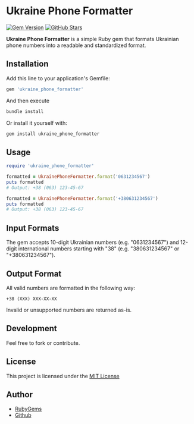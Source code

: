 # Ukraine Phone Formatter

[![Gem Version](https://badge.fury.io/rb/ukraine_phone_formatter.svg?icon=si%3Arubygems)](https://badge.fury.io/rb/ukraine_phone_formatter)
[![GitHub Stars](https://img.shields.io/github/stars/stkossman/ukraine_phone_formatter?style=social)](https://github.com/stkossman/ukraine_phone_formatter)

**Ukraine Phone Formatter** is a simple Ruby gem that formats Ukrainian phone numbers into a readable and standardized format.

## Installation

Add this line to your application's Gemfile:

```ruby
gem 'ukraine_phone_formatter'
```
And then execute
```bash
bundle install
```
Or install it yourself with:
```bash
gem install ukraine_phone_formatter
```

## Usage

```ruby
require 'ukraine_phone_formatter'

formatted = UkrainePhoneFormatter.format('0631234567')
puts formatted
# Output: +38 (063) 123-45-67

formatted = UkrainePhoneFormatter.format('+380631234567')
puts formatted
# Output: +38 (063) 123-45-67
```

## Input Formats
The gem accepts 10-digit Ukrainian numbers (e.g. "0631234567") and 12-digit international numbers starting with "38" (e.g. "380631234567" or "+380631234567").

## Output Format
All valid numbers are formatted in the following way:
```
+38 (XXX) XXX-XX-XX
```
Invalid or unsupported numbers are returned as-is.

## Development
Feel free to fork or contribute.

## License
This project is licensed under the [MIT License](LICENSE)

## Author
- [RubyGems](https://rubygems.org/profiles/kossman)
- [Github](https://github.com/stkossman)
